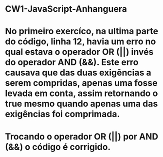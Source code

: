# CW1-JavaScript-Anhanguera
# No primeiro exercíco, na ultima parte do código, linha 12, havia um erro no qual estava o operador OR (||) invés do operador AND (&&). Este erro causava que das duas exigências a serem compridas, apenas uma fosse levada em conta, assim retornando o true mesmo quando apenas uma das exigências foi comprimada.
# Trocando o operador OR (||) por AND (&&) o código é corrigido.
